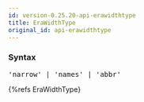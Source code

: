 ```yaml
---
id: version-0.25.20-api-erawidthtype
title: EraWidthType
original_id: api-erawidthtype
---
```


### Syntax

<pre class="syntax">
'narrow' | 'names' | 'abbr'
</pre>

{%refs EraWidthType}
